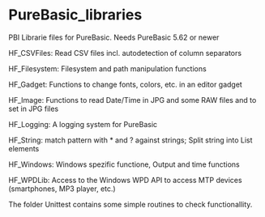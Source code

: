 # PureBasic_libraries
PBI Librarie files for PureBasic. Needs PureBasic 5.62 or newer

HF_CSVFiles:   Read CSV files incl. autodetection of column separators

HF_Filesystem: Filesystem and path manipulation functions

HF_Gadget:     Functions to change fonts, colors, etc. in an editor gadget

HF_Image:      Functions to read Date/Time in JPG and some RAW files and to set 
               in JPG files

HF_Logging:    A logging system for PureBasic

HF_String:     match pattern with * and ? against strings; Split string into List elements

HF_Windows:    Windows spezific functione, Output and time functions

HF_WPDLib:     Access to the Windows WPD API to access MTP devices (smartphones, MP3 player, etc.)

The folder Unittest contains some simple routines to check functionallity.
